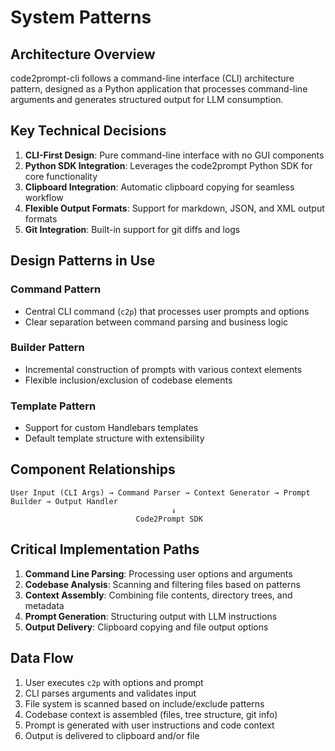 # System Patterns

## Architecture Overview

code2prompt-cli follows a command-line interface (CLI) architecture pattern, designed as a Python application that processes command-line arguments and generates structured output for LLM consumption.

## Key Technical Decisions

1. **CLI-First Design**: Pure command-line interface with no GUI components
2. **Python SDK Integration**: Leverages the code2prompt Python SDK for core functionality
3. **Clipboard Integration**: Automatic clipboard copying for seamless workflow
4. **Flexible Output Formats**: Support for markdown, JSON, and XML output formats
5. **Git Integration**: Built-in support for git diffs and logs

## Design Patterns in Use

### Command Pattern
- Central CLI command (`c2p`) that processes user prompts and options
- Clear separation between command parsing and business logic

### Builder Pattern
- Incremental construction of prompts with various context elements
- Flexible inclusion/exclusion of codebase elements

### Template Pattern
- Support for custom Handlebars templates
- Default template structure with extensibility

## Component Relationships

```
User Input (CLI Args) → Command Parser → Context Generator → Prompt Builder → Output Handler
                                    ↓
                            Code2Prompt SDK
```

## Critical Implementation Paths

1. **Command Line Parsing**: Processing user options and arguments
2. **Codebase Analysis**: Scanning and filtering files based on patterns
3. **Context Assembly**: Combining file contents, directory trees, and metadata
4. **Prompt Generation**: Structuring output with LLM instructions
5. **Output Delivery**: Clipboard copying and file output options

## Data Flow

1. User executes `c2p` with options and prompt
2. CLI parses arguments and validates input
3. File system is scanned based on include/exclude patterns
4. Codebase context is assembled (files, tree structure, git info)
5. Prompt is generated with user instructions and code context
6. Output is delivered to clipboard and/or file
